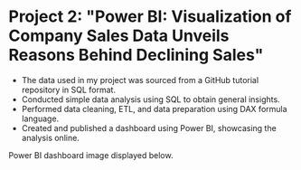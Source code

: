 # Project 2: "Power BI: Visualization of Company Sales Data Unveils Reasons Behind Declining Sales"
* The data used in my project was sourced from a GitHub tutorial repository in SQL format.
* Conducted simple data analysis using SQL to obtain general insights.
* Performed data cleaning, ETL, and data preparation using DAX formula language.
* Created and published a dashboard using Power BI, showcasing the analysis online.

Power BI dashboard image displayed below.

